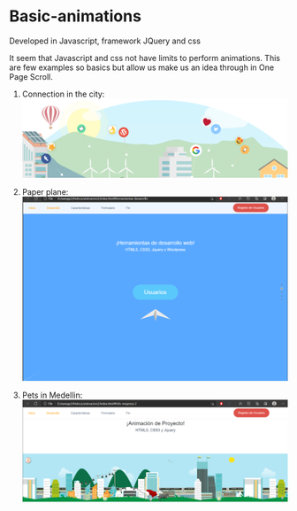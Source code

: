 # Basic-animations
Developed in Javascript, framework JQuery and css

It seem that Javascript and css not have limits to perform animations. This are few examples so basics but allow us make us an idea through in One Page Scroll.

1. Connection in the city:
![Screenshot Wiki Git](https://github.com/robinfullstack/Basic-animations/blob/886e0e6110ffe4c285f80dca791c89e1d5671a2b/images/examples/basic-animation1.png)

2. Paper plane:
![Screenshot Wiki Git](https://github.com/robinfullstack/Basic-animations/blob/886e0e6110ffe4c285f80dca791c89e1d5671a2b/images/examples/basic-animation2.png)

3. Pets in Medellin:
![Screenshot Wiki Git](https://github.com/robinfullstack/Basic-animations/blob/886e0e6110ffe4c285f80dca791c89e1d5671a2b/images/examples/basic-animation3.png)
